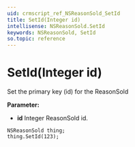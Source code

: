 ```yaml
---
uid: crmscript_ref_NSReasonSold_SetId
title: SetId(Integer id)
intellisense: NSReasonSold.SetId
keywords: NSReasonSold, SetId
so.topic: reference
---
```


# SetId(Integer id)

Set the primary key (id) for the ReasonSold

**Parameter:** 
* **id** Integer ReasonSold id.

```crmscript
NSReasonSold thing;
thing.SetId(123);
```

